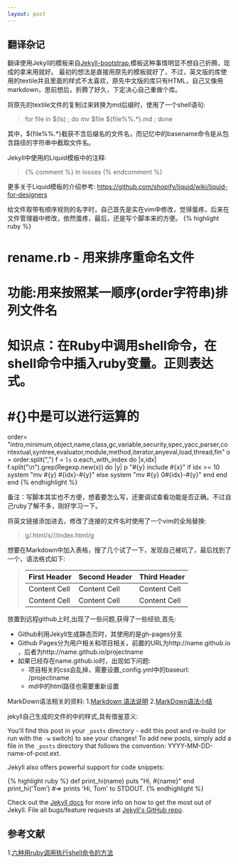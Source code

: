 ```yaml
---
layout: post 
---
```

## 翻译杂记

翻译使用Jekyll的模板来自[Jekyll-bootstrap](https://github.com/plusjade/jekyll-bootstrap),模板这种事情明显不想自己折腾，现成的拿来用就好。
最初的想法是直接用原先的模板就好了，不过，英文版的库使用的textile并且里面的样式不太喜欢，原先中文版的库只有HTML，自己又像用markdown，思前想后，折腾了好久，下定决心自己重做个库。

将原先的textile文件的复制过来转换为md后缀时，使用了一个shell语句:

> for file in $(ls)  ; do mv $file ${file%%.*}.md ; done

其中，${file%%.*}截获不含后缀名的文件名，而记忆中的basename命令是从包含路径的字符串中截取文件名。

Jekyll中使用的Liquid模板中的注释:
> {% comment %} in losses {% endcomment %}

更多关于Liquid模板的介绍参考: https://github.com/shopify/liquid/wiki/liquid-for-designers

给文件取带有顺序规则的名字时，自己首先是实在vim中修改，觉得蛋疼，后来在文件管理器中修改，依然蛋疼，最后，还是写个脚本来的方便。
{% highlight ruby %}
# rename.rb - 用来排序重命名文件
# 功能:用来按照某一顺序(order字符串)排列文件名
# 知识点：在Ruby中调用shell命令，在shell命令中插入ruby变量。正则表达式。
# #{}中是可以进行运算的
order= "intro,minimum,object,name,class,gc,variable,security,spec,yacc,parser,contextual,syntree,evaluator,module,method,iterator,anyeval,load,thread,fin"
o = order.split(",")
f = `ls`
o.each_with_index do |x,idx|
  f.split("\n").grep(Regexp.new(x)) do |y| 
    p "#{y} include #{x}" 
    if idx >= 10
      system "mv #{y} #{idx}-#{y}"
    else
      system "mv #{y} 0#{idx}-#{y}"
    end
  end
end
{% endhighlight %}

备注：写脚本其实也不方便，想着要怎么写，还要调试查看功能是否正确。不过自己ruby了解不多，刚好学习一下。

将英文链接添加进去，修改了连接的文件名时使用了一个vim的全局替换: 
> g/\.html/s//\/index\.html/g

想要在Markdown中加入表格，搜了几个试了一下，发现自己被坑了，最后找到了一个，语法格式如下:

> First Header | Second Header | Third Header
> ------------ | ------------- | ------------
> Content Cell | Content Cell  | Content Cell
> Content Cell | Content Cell  | Content Cell

放置到远程github上时,出现了一些问题,获得了一些经验,首先:

- Github利用Jekyll生成静态页时，其使用的是gh-pages分支
- Github Pages分为用户相关和项目相关，前置的URL为http://name.github.io ，后者为http://name.github.io/projectname
- 如果已经存在name.github.io时，出现如下问题:
     *  项目相关的css会乱掉，需要设置_config.yml中的baseurl: /projectiname
     *  md中的html路径也需要重新设置

MarkDown语法相关的资料:
1.[Markdown 语法说明](http://wowubuntu.com/markdown/)
2.[MarkDown语法小结 ](http://www.myexception.cn/program/1629426.html)

jekyll自己生成的文件的中的样式,具有借鉴意义:

You'll find this post in your `_posts` directory - edit this post and re-build (or run with the `-w` switch) to see your changes!
To add new posts, simply add a file in the `_posts` directory that follows the convention: YYYY-MM-DD-name-of-post.ext.

Jekyll also offers powerful support for code snippets:

{% highlight ruby %}
def print_hi(name)
  puts "Hi, #{name}"
end
print_hi('Tom')
#=> prints 'Hi, Tom' to STDOUT.
{% endhighlight %}

Check out the [Jekyll docs][jekyll] for more info on how to get the most out of Jekyll. File all bugs/feature requests at [Jekyll's GitHub repo][jekyll-gh].

[jekyll-gh]: https://github.com/jekyll/jekyll
[jekyll]:    http://jekyllrb.com

## 参考文献
1.[六种用ruby调用执行shell命令的方法](http://blackanger.blog.51cto.com/140924/43730/)

